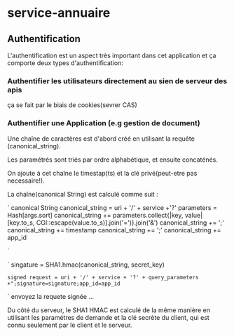 service-annuaire
================

## Authentification 
L'authentification est un aspect très important dans cet application 
et ça comporte deux types d'authentification:

### Authentifier les utilisateurs directement au sien de serveur des apis
ça se fait par le biais de cookies(sevrer CAS)

### Authentifier une Application (e.g gestion de document)
Une chaîne de caractères est d'abord créé en utilisant la requête (canonical_string).

Les paramétrés sont triés par ordre alphabétique, et ensuite concaténés.

On ajoute à cet chaîne le timestap(ts) et la clé privé(peut-etre pas necessaire!).

La chaîne(canonical String) est calculé comme suit :

`   canonical String 
	canonical_string = uri + '/' +  service +'?' 
	parameters = Hash[args.sort]
   	canonical_string += parameters.collect{|key, value| [key.to_s, CGI::escape(value.to_s)].join('=')}.join('&')
   	canonical_string += ';' 
   	canonical_string += timestamp
   	canonical_string += ';'
    canonical_string += app_id

` 

` 
    singature = SHA1.hmac(canonical_string, secret_key)

    signed request = uri + '/' + service + '?' + query_parameters +";signature=signature;app_id=app_id
`
envoyez la requete signée ...


Du côté du serveur, le SHA1 HMAC est calculé de la même manière en utilisant les paramétres de demande et la clé secrète du client, qui est connu seulement par le client et le serveur.

